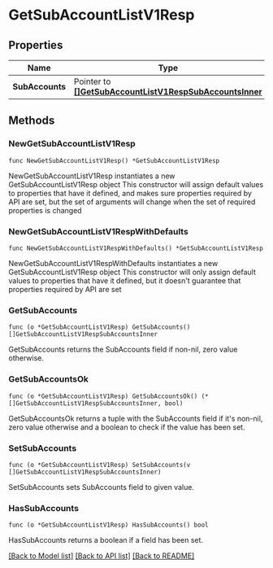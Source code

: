 # GetSubAccountListV1Resp

## Properties

Name | Type | Description | Notes
------------ | ------------- | ------------- | -------------
**SubAccounts** | Pointer to [**[]GetSubAccountListV1RespSubAccountsInner**](GetSubAccountListV1RespSubAccountsInner.md) |  | [optional] 

## Methods

### NewGetSubAccountListV1Resp

`func NewGetSubAccountListV1Resp() *GetSubAccountListV1Resp`

NewGetSubAccountListV1Resp instantiates a new GetSubAccountListV1Resp object
This constructor will assign default values to properties that have it defined,
and makes sure properties required by API are set, but the set of arguments
will change when the set of required properties is changed

### NewGetSubAccountListV1RespWithDefaults

`func NewGetSubAccountListV1RespWithDefaults() *GetSubAccountListV1Resp`

NewGetSubAccountListV1RespWithDefaults instantiates a new GetSubAccountListV1Resp object
This constructor will only assign default values to properties that have it defined,
but it doesn't guarantee that properties required by API are set

### GetSubAccounts

`func (o *GetSubAccountListV1Resp) GetSubAccounts() []GetSubAccountListV1RespSubAccountsInner`

GetSubAccounts returns the SubAccounts field if non-nil, zero value otherwise.

### GetSubAccountsOk

`func (o *GetSubAccountListV1Resp) GetSubAccountsOk() (*[]GetSubAccountListV1RespSubAccountsInner, bool)`

GetSubAccountsOk returns a tuple with the SubAccounts field if it's non-nil, zero value otherwise
and a boolean to check if the value has been set.

### SetSubAccounts

`func (o *GetSubAccountListV1Resp) SetSubAccounts(v []GetSubAccountListV1RespSubAccountsInner)`

SetSubAccounts sets SubAccounts field to given value.

### HasSubAccounts

`func (o *GetSubAccountListV1Resp) HasSubAccounts() bool`

HasSubAccounts returns a boolean if a field has been set.


[[Back to Model list]](../README.md#documentation-for-models) [[Back to API list]](../README.md#documentation-for-api-endpoints) [[Back to README]](../README.md)


